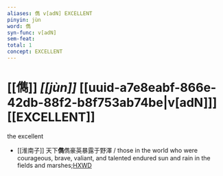 ```yaml
---
aliases: 儁 v[adN] EXCELLENT
pinyin: jùn
word: 儁
syn-func: v[adN]
sem-feat: 
total: 1
concept: EXCELLENT 
---
```

# [[儁]] *[[jùn]]*  [[uuid-a7e8eabf-866e-42db-88f2-b8f753ab74be|v[adN]]] [[EXCELLENT]]
the excellent
 - [[淮南子]] 天下**儁**儁豪英暴露于野澤 / those in the world who were courageous, brave, valiant, and talented endured sun and rain in the fields and marshes;[HXWD](https://hxwd.org/textview.html?location=KR3j0010_tls_013-15a.47)